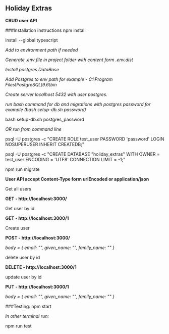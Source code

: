 ## Holiday Extras
**CRUD user API**

###Installation instructions
npm install

install --global typescript

*Add to environment path if needed*

*Generate .env file in project folder with content form .env.dist*

*Install postgres DataBase*

*Add Postgres to env path for example - C:\Program Files\PostgreSQL\9.6\bin*

*Create server localhost 5432 with user postgres.*

*run bash command for db and migrations with postgres password for example (bash setup-db.sh password)*

bash setup-db.sh postgres_password

*OR run from command line*

psql -U postgres -c "CREATE ROLE test_user PASSWORD 'password' LOGIN NOSUPERUSER INHERIT CREATEDB;"

psql -U postgres -c "CREATE DATABASE \"holiday_extras\" WITH OWNER = test_user ENCODING = 'UTF8' CONNECTION LIMIT = -1;"

npm run migrate

**User API accept Content-Type form urlEncoded or application/json**

Get all users

**GET - http://localhost:3000/**

Get user by id

**GET - http://localhost:3000/1**

Create user

**POST - http://localhost:3000/**

*body = { email: "", given_name: "", family_name: "" }*

delete user by id

**DELETE - http://localhost:3000/1**

update user by id

**PUT - http://localhost:3000/1**

*body = { email: "", given_name: "", family_name: "" }*

###Testing:
npm start

*In other terminal run:*

npm run test